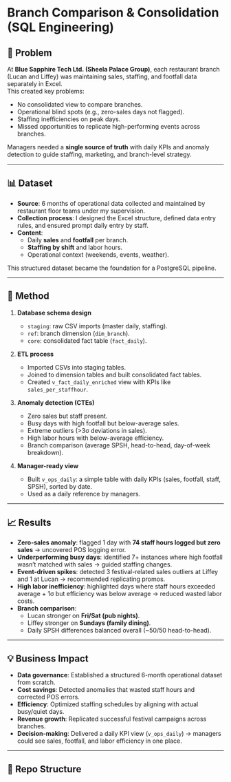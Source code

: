 # Branch Comparison & Consolidation (SQL Engineering)

## 🛑 Problem
At **Blue Sapphire Tech Ltd. (Sheela Palace Group)**, each restaurant branch (Lucan and Liffey) was maintaining sales, staffing, and footfall data separately in Excel.  
This created key problems:
- No consolidated view to compare branches.
- Operational blind spots (e.g., zero-sales days not flagged).
- Staffing inefficiencies on peak days.
- Missed opportunities to replicate high-performing events across branches.

Managers needed a **single source of truth** with daily KPIs and anomaly detection to guide staffing, marketing, and branch-level strategy.

---

## 📊 Dataset
- **Source**: 6 months of operational data collected and maintained by restaurant floor teams under my supervision.  
- **Collection process**: I designed the Excel structure, defined data entry rules, and ensured prompt daily entry by staff.  
- **Content**:  
  - Daily **sales** and **footfall** per branch.  
  - **Staffing by shift** and labor hours.  
  - Operational context (weekends, events, weather).  

This structured dataset became the foundation for a PostgreSQL pipeline.

---

## 🔧 Method
1. **Database schema design**  
   - `staging`: raw CSV imports (master daily, staffing).  
   - `ref`: branch dimension (`dim_branch`).  
   - `core`: consolidated fact table (`fact_daily`).  

2. **ETL process**  
   - Imported CSVs into staging tables.  
   - Joined to dimension tables and built consolidated fact tables.  
   - Created `v_fact_daily_enriched` view with KPIs like `sales_per_staffhour`.

3. **Anomaly detection (CTEs)**  
   - Zero sales but staff present.  
   - Busy days with high footfall but below-average sales.  
   - Extreme outliers (>3σ deviations in sales).  
   - High labor hours with below-average efficiency.  
   - Branch comparison (average SPSH, head-to-head, day-of-week breakdown).

4. **Manager-ready view**  
   - Built `v_ops_daily`: a simple table with daily KPIs (sales, footfall, staff, SPSH), sorted by date.  
   - Used as a daily reference by managers.

---

## 📈 Results
- **Zero-sales anomaly**: flagged 1 day with **74 staff hours logged but zero sales** → uncovered POS logging error.  
- **Underperforming busy days**: identified 7+ instances where high footfall wasn’t matched with sales → guided staffing changes.  
- **Event-driven spikes**: detected 3 festival-related sales outliers at Liffey and 1 at Lucan → recommended replicating promos.  
- **High labor inefficiency**: highlighted days where staff hours exceeded average + 1σ but efficiency was below average → reduced wasted labor costs.  
- **Branch comparison**:  
  - Lucan stronger on **Fri/Sat (pub nights)**.  
  - Liffey stronger on **Sundays (family dining)**.  
  - Daily SPSH differences balanced overall (~50/50 head-to-head).  

---

## 💡 Business Impact
- **Data governance**: Established a structured 6-month operational dataset from scratch.  
- **Cost savings**: Detected anomalies that wasted staff hours and corrected POS errors.  
- **Efficiency**: Optimized staffing schedules by aligning with actual busy/quiet days.  
- **Revenue growth**: Replicated successful festival campaigns across branches.  
- **Decision-making**: Delivered a daily KPI view (`v_ops_daily`) → managers could see sales, footfall, and labor efficiency in one place.  

---

## 📂 Repo Structure

